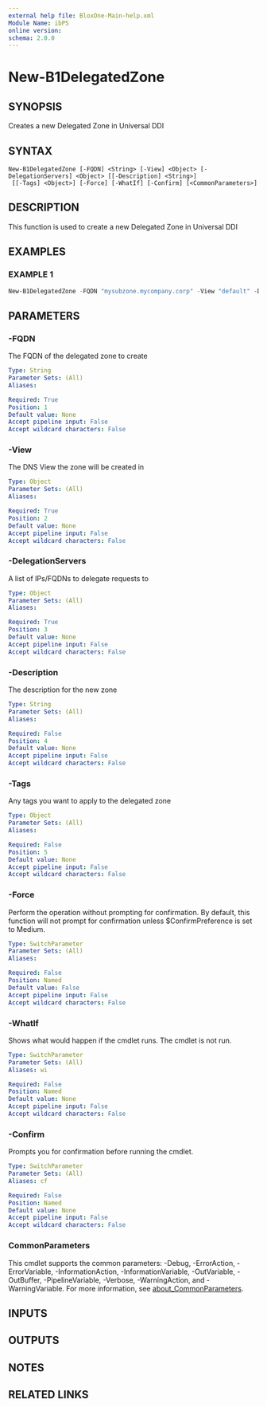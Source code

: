 ```yaml
---
external help file: BloxOne-Main-help.xml
Module Name: ibPS
online version:
schema: 2.0.0
---
```


# New-B1DelegatedZone

## SYNOPSIS
Creates a new Delegated Zone in Universal DDI

## SYNTAX

```
New-B1DelegatedZone [-FQDN] <String> [-View] <Object> [-DelegationServers] <Object> [[-Description] <String>]
 [[-Tags] <Object>] [-Force] [-WhatIf] [-Confirm] [<CommonParameters>]
```

## DESCRIPTION
This function is used to create a new Delegated Zone in Universal DDI

## EXAMPLES

### EXAMPLE 1
```powershell
New-B1DelegatedZone -FQDN "mysubzone.mycompany.corp" -View "default" -Description "My Delegated Zone"
```

## PARAMETERS

### -FQDN
The FQDN of the delegated zone to create

```yaml
Type: String
Parameter Sets: (All)
Aliases:

Required: True
Position: 1
Default value: None
Accept pipeline input: False
Accept wildcard characters: False
```

### -View
The DNS View the zone will be created in

```yaml
Type: Object
Parameter Sets: (All)
Aliases:

Required: True
Position: 2
Default value: None
Accept pipeline input: False
Accept wildcard characters: False
```

### -DelegationServers
A list of IPs/FQDNs to delegate requests to

```yaml
Type: Object
Parameter Sets: (All)
Aliases:

Required: True
Position: 3
Default value: None
Accept pipeline input: False
Accept wildcard characters: False
```

### -Description
The description for the new zone

```yaml
Type: String
Parameter Sets: (All)
Aliases:

Required: False
Position: 4
Default value: None
Accept pipeline input: False
Accept wildcard characters: False
```

### -Tags
Any tags you want to apply to the delegated zone

```yaml
Type: Object
Parameter Sets: (All)
Aliases:

Required: False
Position: 5
Default value: None
Accept pipeline input: False
Accept wildcard characters: False
```

### -Force
Perform the operation without prompting for confirmation.
By default, this function will not prompt for confirmation unless $ConfirmPreference is set to Medium.

```yaml
Type: SwitchParameter
Parameter Sets: (All)
Aliases:

Required: False
Position: Named
Default value: False
Accept pipeline input: False
Accept wildcard characters: False
```

### -WhatIf
Shows what would happen if the cmdlet runs.
The cmdlet is not run.

```yaml
Type: SwitchParameter
Parameter Sets: (All)
Aliases: wi

Required: False
Position: Named
Default value: None
Accept pipeline input: False
Accept wildcard characters: False
```

### -Confirm
Prompts you for confirmation before running the cmdlet.

```yaml
Type: SwitchParameter
Parameter Sets: (All)
Aliases: cf

Required: False
Position: Named
Default value: None
Accept pipeline input: False
Accept wildcard characters: False
```

### CommonParameters
This cmdlet supports the common parameters: -Debug, -ErrorAction, -ErrorVariable, -InformationAction, -InformationVariable, -OutVariable, -OutBuffer, -PipelineVariable, -Verbose, -WarningAction, and -WarningVariable. For more information, see [about_CommonParameters](http://go.microsoft.com/fwlink/?LinkID=113216).

## INPUTS

## OUTPUTS

## NOTES

## RELATED LINKS
